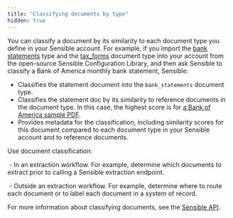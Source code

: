 ```yaml
---
title: "Classifying documents by type"
hidden: true
---
```


You can classify a document by its similarity to each document type you define in your Sensible account. For example, if you import the [bank statements](https://github.com/sensible-hq/sensible-configuration-library/tree/main/bank_statements) type and the [tax_forms](https://github.com/sensible-hq/sensible-configuration-library/tree/main/tax_forms) document type into your account from the open-source Sensible Configuration Library, and then ask Sensible to classify a Bank of America monthly bank statement, Sensible:

- Classifies the statement document into the `bank_statements` document type.
- Classifies the statement doc by its similarity to reference documents in the document type. In this case, the highest score is for [a Bank of America sample PDF](https://github.com/sensible-hq/sensible-configuration-library/blob/main/bank_statements/bank_of_america/boa_sample.pdf).
-  Provides metadata for the classification, including similarity scores for this document compared to each document type in your Sensible account and to reference documents.

Use document classification:

​     \- In an extraction workflow. For example, determine which documents to extract prior to calling a Sensible extraction endpoint.

​     \- Outside an extraction workflow. For example, determine where to route each document or to label each document in a system of record.

For more information about classifying documents, see the [Sensible API](ref:classify-documents).
